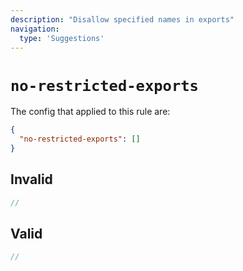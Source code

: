 ```yaml
---
description: "Disallow specified names in exports"
navigation:
  type: 'Suggestions'
---
```


# `no-restricted-exports`

The config that applied to this rule are:

```json
{
  "no-restricted-exports": []
}
```

## Invalid

```js invalid
//
```

## Valid

```js valid
//
```
  